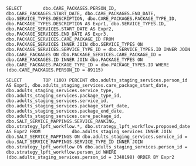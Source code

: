 ``SELECT        dbo.CARE_PACKAGES.PERSON_ID, dbo.CARE_PACKAGES.START_DATE, dbo.CARE_PACKAGES.END_DATE, dbo.SERVICE_TYPES.DESCRIPTION, dbo.CARE_PACKAGES.PACKAGE_TYPE_ID, 
                         dbo.PACKAGE_TYPES.DESCRIPTION AS Expr1, dbo.SERVICE_TYPES.ID, dbo.PACKAGE_SERVICES.START_DATE AS Expr2, dbo.PACKAGE_SERVICES.END_DATE AS Expr3, dbo.PACKAGE_SERVICES.CARE_PACKAGE_ID
FROM            dbo.PACKAGE_SERVICES INNER JOIN
                         dbo.SERVICE_TYPES ON dbo.PACKAGE_SERVICES.SERVICE_TYPE_ID = dbo.SERVICE_TYPES.ID INNER JOIN
                         dbo.CARE_PACKAGES ON dbo.PACKAGE_SERVICES.CARE_PACKAGE_ID = dbo.CARE_PACKAGES.ID INNER JOIN
                         dbo.PACKAGE_TYPES ON dbo.CARE_PACKAGES.PACKAGE_TYPE_ID = dbo.PACKAGE_TYPES.ID
WHERE        (dbo.CARE_PACKAGES.PERSON_ID = 89115)``




``SELECT        TOP (100) PERCENT dbo.adults_staging_services.person_id AS Expr1, dbo.adults_staging_services.care_package_start_date, dbo.adults_staging_services.service_type, dbo.adults_staging_services.package_type_id, 
                         dbo.adults_staging_services.service_id, dbo.adults_staging_services.package_start_date, dbo.adults_staging_services.package_end_date, dbo.adults_staging_services.care_package_id, 
                         dbo.SALT_SERVICE_MAPPINGS.SERVICE_RANKING, dbo.strategy_lpft_workflow.*, dbo.strategy_lpft_workflow.proposed_date AS Expr2
FROM            dbo.adults_staging_services INNER JOIN
                         dbo.SALT_SERVICE_MAPPINGS ON dbo.adults_staging_services.service_id = dbo.SALT_SERVICE_MAPPINGS.SERVICE_TYPE_ID INNER JOIN
                         dbo.strategy_lpft_workflow ON dbo.adults_staging_services.person_id = dbo.strategy_lpft_workflow.person_id
WHERE        (dbo.adults_staging_services.person_id = 3348198)
ORDER BY Expr2``
